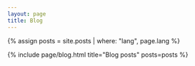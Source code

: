 ```yaml
---
layout: page
title: Blog
---
```



{% assign posts = site.posts | where: "lang", page.lang %}

{% include page/blog.html
  title="Blog posts"
  posts=posts
%}
